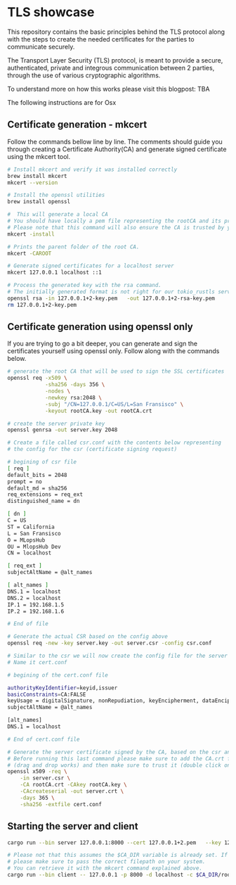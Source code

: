 # TLS showcase

This repository contains the basic principles behind the TLS protocol along with the steps to create the needed certificates for the parties to communicate securely.

The Transport Layer Security (TLS) protocol, is meant to provide a secure, authenticated, private and integrous communication between 2 parties, through the use of various cryptographic algorithms. 

To understand more on how this works please visit this blogpost: TBA

The following instructions are for Osx
## Certificate generation - mkcert

Follow the commands bellow line by line. The comments should guide you through creating a Certificate Authority(CA) and generate signed certificate using the mkcert tool.

```bash
# Install mkcert and verify it was installed correctly
brew install mkcert
mkcert --version

# Install the openssl utilities
brew install openssl

#  This will generate a local CA
# You should have locally a pem file representing the rootCA and its private key
# Please note that this command will also ensure the CA is trusted by your system
mkcert -install

# Prints the parent folder of the root CA.
mkcert -CAROOT

# Generate signed certificates for a localhost server
mkcert 127.0.0.1 localhost ::1

# Process the generated key with the rsa command. 
# The initially generated format is not right for our tokio_rustls server
openssl rsa -in 127.0.0.1+2-key.pem   -out 127.0.0.1+2-rsa-key.pem
rm 127.0.0.1+2-key.pem
```

## Certificate generation using openssl only
If you are trying to go a bit deeper, you can generate and sign the certificates yourself using openssl only. Follow along with the commands below.

```bash
# generate the root CA that will be used to sign the SSL certificates
openssl req -x509 \
            -sha256 -days 356 \
            -nodes \
            -newkey rsa:2048 \
            -subj "/CN=127.0.0.1/C=US/L=San Fransisco" \
            -keyout rootCA.key -out rootCA.crt

# create the server private key
openssl genrsa -out server.key 2048

# Create a file called csr.conf with the contents below representing
# the config for the csr (certificate signing request)

# begining of csr file 
[ req ]
default_bits = 2048
prompt = no
default_md = sha256
req_extensions = req_ext
distinguished_name = dn

[ dn ]
C = US
ST = California
L = San Fransisco
O = MLopsHub
OU = MlopsHub Dev
CN = localhost

[ req_ext ]
subjectAltName = @alt_names

[ alt_names ]
DNS.1 = localhost
DNS.2 = localhost
IP.1 = 192.168.1.5
IP.2 = 192.168.1.6

# End of file

# Generate the actual CSR based on the config above
openssl req -new -key server.key -out server.csr -config csr.conf

# Similar to the csr we will now create the config file for the server certificate.
# Name it cert.conf

# begining of the cert.conf file

authorityKeyIdentifier=keyid,issuer
basicConstraints=CA:FALSE
keyUsage = digitalSignature, nonRepudiation, keyEncipherment, dataEncipherment
subjectAltName = @alt_names

[alt_names]
DNS.1 = localhost

# End of cert.conf file

# Generate the server certificate signed by the CA, based on the csr and the certificate config.
# Before running this last command please make sure to add the CA.crt file to the osxkeychain
# (drag and drop works) and then make sure to trust it (double click on it and set the trust options).
openssl x509 -req \
    -in server.csr \
    -CA rootCA.crt -CAkey rootCA.key \
    -CAcreateserial -out server.crt \
    -days 365 \
    -sha256 -extfile cert.conf
```



## Starting the server and client

```bash
cargo run --bin server 127.0.0.1:8000 --cert 127.0.0.1+2.pem   --key 127.0.0.1+2-rsa-key.pem

# Please not that this assumes the $CA_DIR variable is already set. If you don't set it,
# please make sure to pass the correct filepath on your system. 
# You can retrieve it with the mkcert command explained above.
cargo run --bin client -- 127.0.0.1 -p 8000 -d localhost -c $CA_DIR/rootCA.pem
```





